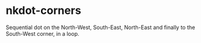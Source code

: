 # nkdot-corners
Sequential dot on the North-West, South-East, North-East and finally to the South-West corner, in a loop.

